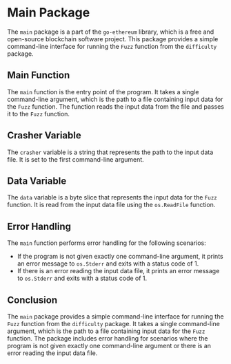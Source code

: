 # Main Package

The `main` package is a part of the `go-ethereum` library, which is a free and open-source blockchain software project. This package provides a simple command-line interface for running the `Fuzz` function from the `difficulty` package.

## Main Function

The `main` function is the entry point of the program. It takes a single command-line argument, which is the path to a file containing input data for the `Fuzz` function. The function reads the input data from the file and passes it to the `Fuzz` function.

## Crasher Variable

The `crasher` variable is a string that represents the path to the input data file. It is set to the first command-line argument.

## Data Variable

The `data` variable is a byte slice that represents the input data for the `Fuzz` function. It is read from the input data file using the `os.ReadFile` function.

## Error Handling

The `main` function performs error handling for the following scenarios:

- If the program is not given exactly one command-line argument, it prints an error message to `os.Stderr` and exits with a status code of 1.
- If there is an error reading the input data file, it prints an error message to `os.Stderr` and exits with a status code of 1.

## Conclusion

The `main` package provides a simple command-line interface for running the `Fuzz` function from the `difficulty` package. It takes a single command-line argument, which is the path to a file containing input data for the `Fuzz` function. The package includes error handling for scenarios where the program is not given exactly one command-line argument or there is an error reading the input data file.